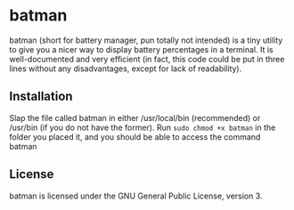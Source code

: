 # batman
batman (short for battery manager, pun totally not intended) is a tiny utility to give you a nicer way to display battery percentages in a terminal. It is well-documented and very efficient (in fact, this code could be put in three lines without any disadvantages, except for lack of readability).

## Installation
Slap the file called batman in either /usr/local/bin (recommended) or /usr/bin (if you do not have the former). Run `sudo chmod +x batman` in the folder you placed it, and you should be able to access the command batman

## License
batman is licensed under the GNU General Public License, version 3.
